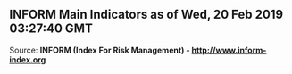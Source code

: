 ## INFORM Main Indicators as of Wed, 20 Feb 2019 03:27:40 GMT

Source: **INFORM (Index For Risk Management) - http://www.inform-index.org**